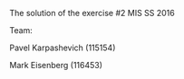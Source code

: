 The solution of the exercise #2 MIS SS 2016

Team:

Pavel Karpashevich (115154)

Mark Eisenberg (116453)
